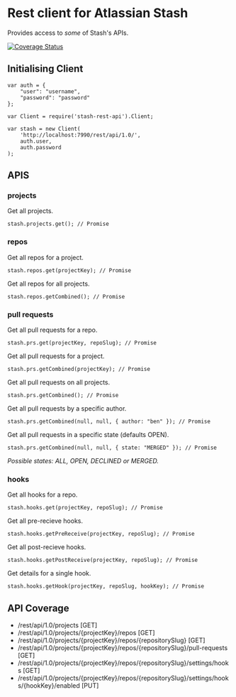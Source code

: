
# Rest client for Atlassian Stash

Provides access to *some* of Stash's APIs.

[![Coverage Status](https://coveralls.io/repos/sorohan/stash-rest-api/badge.svg?branch=master&service=github)](https://coveralls.io/github/sorohan/stash-rest-api?branch=master)

## Initialising Client

```
var auth = {
    "user": "username",
    "password": "password"
};

var Client = require('stash-rest-api').Client;

var stash = new Client(
    'http://localhost:7990/rest/api/1.0/',
    auth.user,
    auth.password
);
```

## APIS

### projects

Get all projects.

```
stash.projects.get(); // Promise
```

### repos

Get all repos for a project.

```
stash.repos.get(projectKey); // Promise
```

Get all repos for all projects.

```
stash.repos.getCombined(); // Promise
```

### pull requests

Get all pull requests for a repo.

```
stash.prs.get(projectKey, repoSlug); // Promise
```

Get all pull requests for a project.

```
stash.prs.getCombined(projectKey); // Promise
```

Get all pull requests on all projects.

```
stash.prs.getCombined(); // Promise
```

Get all pull requests by a specific author.

```
stash.prs.getCombined(null, null, { author: "ben" }); // Promise
```

Get all pull requests in a specific state (defaults OPEN).

```
stash.prs.getCombined(null, null, { state: "MERGED" }); // Promise
```

*Possible states: ALL, OPEN, DECLINED or MERGED.*

### hooks

Get all hooks for a repo.

```
stash.hooks.get(projectKey, repoSlug); // Promise
```

Get all pre-recieve hooks.

```
stash.hooks.getPreReceive(projectKey, repoSlug); // Promise
```

Get all post-recieve hooks.

```
stash.hooks.getPostReceive(projectKey, repoSlug); // Promise
```

Get details for a single hook.

```
stash.hooks.getHook(projectKey, repoSlug, hookKey); // Promise
```

## API Coverage

 - /rest/api/1.0/projects [GET]
 - /rest/api/1.0/projects/{projectKey}/repos [GET]
 - /rest/api/1.0/projects/{projectKey}/repos/{repositorySlug} [GET]
 - /rest/api/1.0/projects/{projectKey}/repos/{repositorySlug}/pull-requests [GET]
 - /rest/api/1.0/projects/{projectKey}/repos/{repositorySlug}/settings/hooks [GET]
 - /rest/api/1.0/projects/{projectKey}/repos/{repositorySlug}/settings/hooks/{hookKey}/enabled [PUT]
